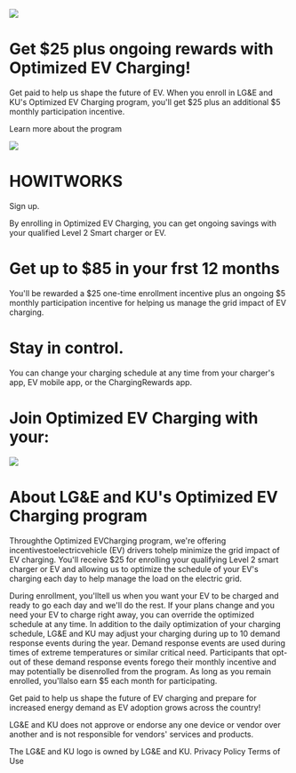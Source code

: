![](images/4b9459743c6269febe3e06eafc05e6711c88a6ca140e6e5f52d4bc59287387f9.jpg)  

# Get $\$25$ plus ongoing rewards with Optimized EV Charging!  

Get paid to help us shape the future of EV. When you enroll in LG&E and KU's Optimized EV Charging program, you'll get $\$25$ plus an additional $\$5$ monthly participation incentive.  

Learn more about the program  

![](images/d5f992a75d53b22d6a9668fdd7c487e0866143b61a48b94da0f7d8aa18b8174d.jpg)  

# HOWITWORKS  

Sign up.  

By enrolling in Optimized EV Charging, you can get ongoing savings with your qualified Level 2 Smart charger or EV.  

# Get up to $\$85$ in your frst 12 months  

You'll be rewarded a $\$25$ one-time enrollment incentive plus an ongoing $\$5$ monthly participation incentive for helping us manage the grid impact of EV charging.  

# Stay in control.  

You can change your charging schedule at any time from your charger's app, EV mobile app, or the ChargingRewards app.  

# Join Optimized EV Charging with your:  

![](images/95b756cac3aebdb1bbaf86e74c272f30c28a1f4b28a879ff42bc0f3ab4c5d919.jpg)  

# About LG&E and KU's Optimized EV Charging program  

Throughthe Optimized EVCharging program, we're offering incentivestoelectricvehicle (EV) drivers tohelp minimize the grid impact of EV charging. You'll receive $\$25$ for enrolling your qualifying Level 2 smart charger or EV and allowing us to optimize the schedule of your EV's charging each day to help manage the load on the electric grid.  

During enrollment, you'lltell us when you want your EV to be charged and ready to go each day and we'll do the rest. If your plans change and you need your EV to charge right away, you can override the optimized schedule at any time. In addition to the daily optimization of your charging schedule, LG&E and KU may adjust your charging during up to 10 demand response events during the year. Demand response events are used during times of extreme temperatures or similar critical need. Participants that opt-out of these demand response events forego their monthly incentive and may potentially be disenrolled from the program. As long as you remain enrolled, you'llalso earn $\$5$ each month for participating.  

Get paid to help us shape the future of EV charging and prepare for increased energy demand as EV adoption grows across the country!  

LG&E and KU does not approve or endorse any one device or vendor over another and is not responsible for vendors' services and products.  

The LG&E and KU logo is owned by LG&E and KU. Privacy Policy Terms of Use  